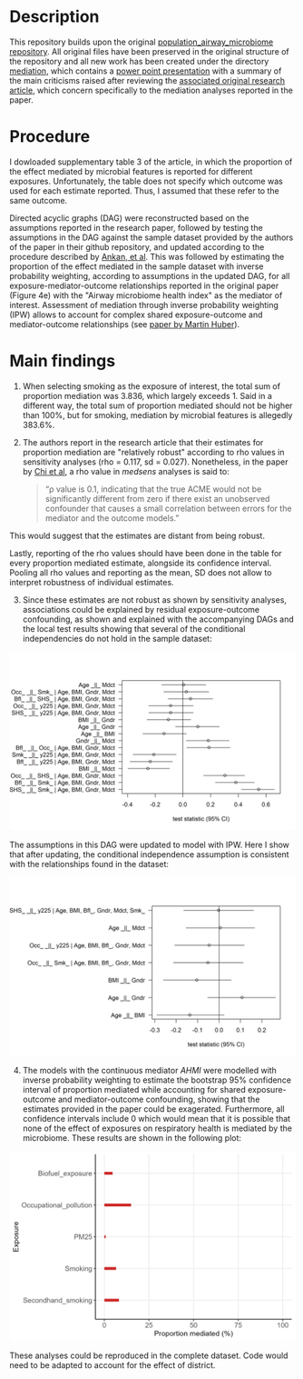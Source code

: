 # Description

This repository builds upon the original [population_airway_microbiome repository](https://github.com/wangzlab/population_airway_microbiome). All original files have been preserved in the original structure of the repository and all new work has been created under the directory [mediation](/mediation), which contains a [power point presentation](mediation/2024-04-12_Seminar-Mediation-Javier.pptx) with a summary of the main criticisms raised after reviewing the [associated original research article](https://pubmed.ncbi.nlm.nih.gov/37349537/), which concern specifically to the mediation analyses reported in the paper.

# Procedure

I dowloaded supplementary table 3 of the article, in which the proportion of the effect mediated by microbial features is reported for different exposures. Unfortunately, the table does not specify which outcome was used for each estimate reported. Thus, I assumed that these refer to the same outcome.

Directed acyclic graphs (DAG) were reconstructed based on the assumptions reported in the research paper, followed by testing the assumptions in the DAG against the sample dataset provided by the authors of the paper in their github repository, and updated according to the procedure described by [Ankan, et al](https://doi.org/10.1002/cpz1.45). This was followed by estimating the proportion of the effect mediated in the sample dataset with inverse probability weighting, according to assumptions in the updated DAG, for all exposure-mediator-outcome relationships reported in the original paper (Figure 4e) with the "Airway microbiome health index" as the mediator of interest. Assessment of mediation through inverse probability weighting (IPW) allows to account for complex shared exposure-outcome and mediator-outcome relationships (see [paper by Martin Huber](https://onlinelibrary.wiley.com/doi/10.1002/jae.2341)).

# Main findings

1.  When selecting smoking as the exposure of interest, the total sum of proportion mediation was 3.836, which largely exceeds 1. Said in a different way, the total sum of proportion mediated should not be higher than 100%, but for smoking, mediation by microbial features is allegedly 383.6%.

2.  The authors report in the research article that their estimates for proportion mediation are "relatively robust" according to rho values in sensitivity analyses (rho = 0.117, sd = 0.027). Nonetheless, in the paper by [Chi et al](https://www.frontiersin.org/articles/10.3389/feduc.2022.886722/full), a rho value in *medsens* analyses is said to:

    > “ρ value is 0.1, indicating that the true ACME would not be significantly different from zero if there exist an unobserved confounder that causes a small correlation between errors for the mediator and the outcome models.”

This would suggest that the estimates are distant from being robust.

Lastly, reporting of the rho values should have been done in the table for every proportion mediated estimate, alongside its confidence interval. Pooling all rho values and reporting as the mean, SD does not allow to interpret robustness of individual estimates.

3.  Since these estimates are not robust as shown by sensitivity analyses, associations could be explained by residual exposure-outcome confounding, as shown and explained with the accompanying DAGs and the local test results showing that several of the conditional independencies do not hold in the sample dataset:

![Local tests plot results of the reconstructed DAG based on the assumptions reported in the paper. All confidence intervals that include 0 meet the conditional independecies assumption, whereas those that do not include the null would not meet this assumption. These suggest that adjustment for confounding in the paper could have been suboptimal.](mediation/results/output_figures/conditional_independencies_original.png)

The assumptions in this DAG were updated to model with IPW. Here I show that after updating, the conditional independence assumption is consistent with the relationships found in the dataset:

![Local tests plot results of the updated DAG.](mediation/results/output_figures/conditional_independencies_updated.png)

4.  The models with the continuous mediator *AHMI* were modelled with inverse probability weighting to estimate the bootstrap 95% confidence interval of proportion mediated while accounting for shared exposure-outcome and mediator-outcome confounding, showing that the estimates provided in the paper could be exagerated. Furthermore, all confidence intervals include 0 which would mean that it is possible that none of the effect of exposures on respiratory health is mediated by the microbiome. These results are shown in the following plot:

![Proportion of the effect of exposures on respiratory health mediated by the microbiome. The red bars represent the 95% confidence interval of the proportion mediated.](mediation/results/output_figures/Proportion_mediated.png)

These analyses could be reproduced in the complete dataset. Code would need to be adapted to account for the effect of district.
